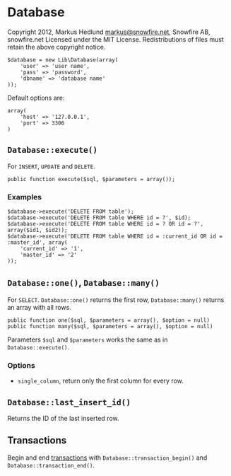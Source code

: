 
Database
========

Copyright 2012, Markus Hedlund <markus@snowfire.net>, Snowfire AB, snowfire.net
Licensed under the MIT License.
Redistributions of files must retain the above copyright notice.

    $database = new Lib\Database(array(
    	'user' => 'user name',
    	'pass' => 'password',
    	'dbname' => 'database name'
    ));

Default options are:

	array(
		'host' => '127.0.0.1',
		'port' => 3306
	)



`Database::execute()`
---------------------

For `INSERT`, `UPDATE` and `DELETE`.

	public function execute($sql, $parameters = array());

### Examples

	$database->execute('DELETE FROM table');
	$database->execute('DELETE FROM table WHERE id = ?', $id);
	$database->execute('DELETE FROM table WHERE id = ? OR id = ?', array($id1, $id2));
	$database->execute('DELETE FROM table WHERE id = :current_id OR id = :master_id', array(
		'current_id' => '1', 
		'master_id' => '2'
	));



`Database::one()`, `Database::many()`
-------------------------------------

For `SELECT`. `Database::one()` returns the first row, `Database::many()` returns an array with all rows.

	public function one($sql, $parameters = array(), $option = null)
	public function many($sql, $parameters = array(), $option = null)

Parameters `$sql` and `$parameters` works the same as in `Database::execute()`. 

### Options

- `single_column`, return only the first column for every row.



`Database::last_insert_id()`
----------------------------

Returns the ID of the last inserted row.



Transactions
------------

Begin and end [transactions](http://dev.mysql.com/doc/refman/5.5/en/commit.html) with `Database::transaction_begin()` and `Database::transaction_end()`.